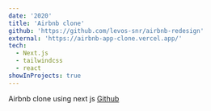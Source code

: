 ```yaml
---
date: '2020'
title: 'Airbnb clone'
github: 'https://github.com/levos-snr/airbnb-redesign'
external: 'https://airbnb-app-clone.vercel.app/'
tech:
  - Next.js
  - tailwindcss
  - react
showInProjects: true
---
```


Airbnb clone using next js
[Github](https://github.com/levos-snr/airbnb-redisign/)
